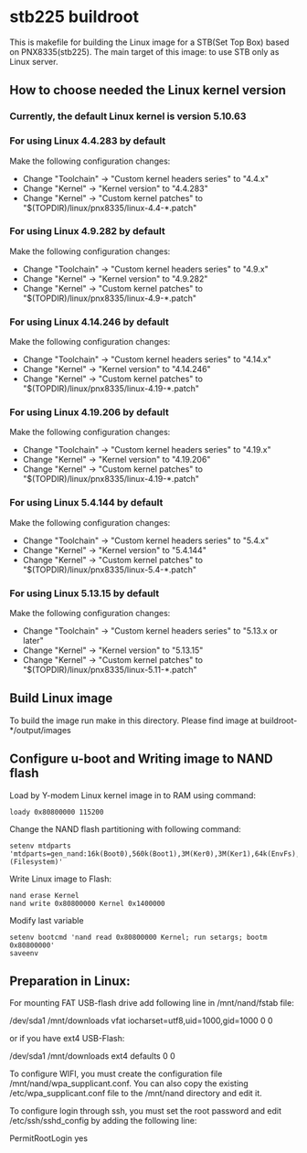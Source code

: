# stb225 buildroot
This is makefile for building the Linux image for a STB(Set Top Box) based on PNX8335(stb225).
The main target of this image: to use STB only as Linux server.

## How to choose needed the Linux kernel version

### Currently, the default Linux kernel is version 5.10.63

### For using Linux 4.4.283 by default
Make the following configuration changes:
* Change "Toolchain" -> "Custom kernel headers series" to "4.4.x"
* Change "Kernel" -> "Kernel version" to "4.4.283"
* Change "Kernel" -> "Custom kernel patches" to "$(TOPDIR)/linux/pnx8335/linux-4.4-*.patch"

### For using Linux 4.9.282 by default
Make the following configuration changes:
* Change "Toolchain" -> "Custom kernel headers series" to "4.9.x"
* Change "Kernel" -> "Kernel version" to "4.9.282"
* Change "Kernel" -> "Custom kernel patches" to "$(TOPDIR)/linux/pnx8335/linux-4.9-*.patch"

### For using Linux 4.14.246 by default
Make the following configuration changes:
* Change "Toolchain" -> "Custom kernel headers series" to "4.14.x"
* Change "Kernel" -> "Kernel version" to "4.14.246"
* Change "Kernel" -> "Custom kernel patches" to "$(TOPDIR)/linux/pnx8335/linux-4.19-*.patch"

### For using Linux 4.19.206 by default
Make the following configuration changes:
* Change "Toolchain" -> "Custom kernel headers series" to "4.19.x"
* Change "Kernel" -> "Kernel version" to "4.19.206"
* Change "Kernel" -> "Custom kernel patches" to "$(TOPDIR)/linux/pnx8335/linux-4.19-*.patch"

### For using Linux 5.4.144 by default
Make the following configuration changes:
* Change "Toolchain" -> "Custom kernel headers series" to "5.4.x"
* Change "Kernel" -> "Kernel version" to "5.4.144"
* Change "Kernel" -> "Custom kernel patches" to "$(TOPDIR)/linux/pnx8335/linux-5.4-*.patch"

### For using Linux 5.13.15 by default
Make the following configuration changes:
* Change "Toolchain" -> "Custom kernel headers series" to "5.13.x or later"
* Change "Kernel" -> "Kernel version" to "5.13.15"
* Change "Kernel" -> "Custom kernel patches" to "$(TOPDIR)/linux/pnx8335/linux-5.11-*.patch"


## Build Linux image
To build the image run make in this directory.
Please find image at buildroot-*/output/images

## Configure u-boot and Writing image to NAND flash
Load by Y-modem Linux kernel image in to RAM using command:

```
loady 0x80800000 115200
```

Change the NAND flash partitioning with following command:

```
setenv mtdparts 'mtdparts=gen_nand:16k(Boot0),560k(Boot1),3M(Ker0),3M(Ker1),64k(EnvFs),20M(Kernel),-(Filesystem)'
```

Write Linux image to Flash:

```
nand erase Kernel
nand write 0x80800000 Kernel 0x1400000
```

Modify last variable

```
setenv bootcmd 'nand read 0x80800000 Kernel; run setargs; bootm 0x80800000'
saveenv
```

## Preparation in Linux:
For mounting FAT USB-flash drive add following line in /mnt/nand/fstab file:

/dev/sda1 /mnt/downloads   vfat  iocharset=utf8,uid=1000,gid=1000 0 0

or if you have ext4 USB-Flash:

/dev/sda1 /mnt/downloads   ext4  defaults 0 0

To configure WIFI, you must create the configuration file /mnt/nand/wpa_supplicant.conf.
You can also copy the existing /etc/wpa_supplicant.conf file to the /mnt/nand directory and edit it.

To configure login through ssh, you must set the root password and edit /etc/ssh/sshd_config by adding the following line:

PermitRootLogin yes
